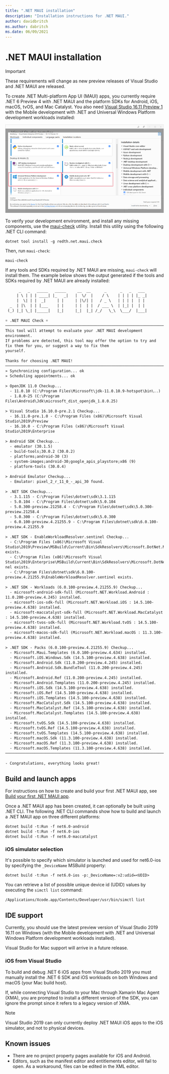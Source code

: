```yaml
---
title: ".NET MAUI installation"
description: "Installation instructions for .NET MAUI."
author: davidbritch
ms.author: dabritch
ms.date: 06/09/2021
---
```


# .NET MAUI installation

> [!IMPORTANT]
> These requirements will change as new preview releases of Visual Studio and .NET MAUI are released.

To create .NET Multi-platform App UI (MAUI) apps, you currently require .NET 6 Preview 4 with .NET MAUI and the platform SDKs for Android, iOS, macOS, tvOS, and Mac Catalyst. You also need [Visual Studio 16.11 Preview 1](https://visualstudio.microsoft.com/vs/preview/) with the Mobile development with .NET and Universal Windows Platform development workloads installed:

![Visual Studio workload](installation-images/vs-workloads.png)

To verify your development environment, and install any missing components, use the [maui-check](https://github.com/Redth/dotnet-maui-check) utility. Install this utility using the following .NET CLI command:

```dotnetcli
dotnet tool install -g redth.net.maui.check
```

Then, run `maui-check`:

```dotnetcli
maui-check
```

If any tools and SDKs required by .NET MAUI are missing, `maui-check` will install them. The example below shows the output generated if the tools and SDKs required by .NET MAUI are already installed:

```dotnetcli
      _   _   _____   _____     __  __      _      _   _   ___
     | \ | | | ____| |_   _|   |  \/  |    / \    | | | | |_ _|
     |  \| | |  _|     | |     | |\/| |   / _ \   | | | |  | |
  _  | |\  | | |___    | |     | |  | |  / ___ \  | |_| |  | |
 (_) |_| \_| |_____|   |_|     |_|  |_| /_/   \_\  \___/  |___|

☼ .NET MAUI Check ☼
────────────────────────────────────────────────────────────────────────────────────────────────────────────────────────
This tool will attempt to evaluate your .NET MAUI development environment.
If problems are detected, this tool may offer the option to try and fix them for you, or suggest a way to fix them
yourself.

Thanks for choosing .NET MAUI!
────────────────────────────────────────────────────────────────────────────────────────────────────────────────────────
» Synchronizing configuration... ok
» Scheduling appointments... ok

> OpenJDK 11.0 Checkup...
  - 11.0.10 (C:\Program Files\Microsoft\jdk-11.0.10.9-hotspot\bin\..)
  - 1.8.0-25 (C:\Program Files\Android\Jdk\microsoft_dist_openjdk_1.8.0.25)

> Visual Studio 16.10.0-pre.2.1 Checkup...
  - 16.11.0-pre.1.0 - C:\Program Files (x86)\Microsoft Visual Studio\2019\Preview
  - 16.10.0 - C:\Program Files (x86)\Microsoft Visual Studio\2019\Enterprise

> Android SDK Checkup...
  - emulator (30.1.5)
  - build-tools;30.0.2 (30.0.2)
  - platforms;android-30 (3)
  - system-images;android-30;google_apis_playstore;x86 (9)
  - platform-tools (30.0.4)

> Android Emulator Checkup...
  - Emulator: pixel_2_r_11_0_-_api_30 found.

> .NET SDK Checkup...
  - 3.1.115 - C:\Program Files\dotnet\sdk\3.1.115
  - 5.0.104 - C:\Program Files\dotnet\sdk\5.0.104
  - 5.0.300-preview.21258.4 - C:\Program Files\dotnet\sdk\5.0.300-preview.21258.4
  - 5.0.300 - C:\Program Files\dotnet\sdk\5.0.300
  - 6.0.100-preview.4.21255.9 - C:\Program Files\dotnet\sdk\6.0.100-preview.4.21255.9

> .NET SDK - EnableWorkloadResolver.sentinel Checkup...
  - C:\Program Files (x86)\Microsoft Visual
Studio\2019\Preview\MSBuild\Current\Bin\SdkResolvers\Microsoft.DotNet.MSBuildSdkResolver\EnableWorkloadResolver.sentinel
exists.
  - C:\Program Files (x86)\Microsoft Visual
Studio\2019\Enterprise\MSBuild\Current\Bin\SdkResolvers\Microsoft.DotNet.MSBuildSdkResolver\EnableWorkloadResolver.senti
nel exists.
  - C:\Program Files\dotnet\sdk\6.0.100-preview.4.21255.9\EnableWorkloadResolver.sentinel exists.

> .NET SDK - Workloads (6.0.100-preview.4.21255.9) Checkup...
  - microsoft-android-sdk-full (Microsoft.NET.Workload.Android : 11.0.200-preview.4.245) installed.
  - microsoft-ios-sdk-full (Microsoft.NET.Workload.iOS : 14.5.100-preview.4.638) installed.
  - microsoft-maccatalyst-sdk-full (Microsoft.NET.Workload.MacCatalyst : 14.5.100-preview.4.638) installed.
  - microsoft-tvos-sdk-full (Microsoft.NET.Workload.tvOS : 14.5.100-preview.4.638) installed.
  - microsoft-macos-sdk-full (Microsoft.NET.Workload.macOS : 11.3.100-preview.4.638) installed.

> .NET SDK - Packs (6.0.100-preview.4.21255.9) Checkup...
  - Microsoft.Maui.Templates (6.0.100-preview.4.634) installed.
  - Microsoft.iOS.Windows.Sdk (14.5.100-preview.4.638) installed.
  - Microsoft.Android.Sdk (11.0.200-preview.4.245) installed.
  - Microsoft.Android.Sdk.BundleTool (11.0.200-preview.4.245) installed.
  - Microsoft.Android.Ref (11.0.200-preview.4.245) installed.
  - Microsoft.Android.Templates (11.0.200-preview.4.245) installed.
  - Microsoft.iOS.Sdk (14.5.100-preview.4.638) installed.
  - Microsoft.iOS.Ref (14.5.100-preview.4.638) installed.
  - Microsoft.iOS.Templates (14.5.100-preview.4.638) installed.
  - Microsoft.MacCatalyst.Sdk (14.5.100-preview.4.638) installed.
  - Microsoft.MacCatalyst.Ref (14.5.100-preview.4.638) installed.
  - Microsoft.MacCatalyst.Templates (14.5.100-preview.4.638) installed.
  - Microsoft.tvOS.Sdk (14.5.100-preview.4.638) installed.
  - Microsoft.tvOS.Ref (14.5.100-preview.4.638) installed.
  - Microsoft.tvOS.Templates (14.5.100-preview.4.638) installed.
  - Microsoft.macOS.Sdk (11.3.100-preview.4.638) installed.
  - Microsoft.macOS.Ref (11.3.100-preview.4.638) installed.
  - Microsoft.macOS.Templates (11.3.100-preview.4.638) installed.
────────────────────────────────────────────────────────────────────────────────────────────────────────────────────────

- Congratulations, everything looks great!
```

## Build and launch apps

For instructions on how to create and build your first .NET MAUI app, see [Build your first .NET MAUI app](first-app.md).

Once a .NET MAUI app has been created, it can optionally be built using .NET CLI. The following .NET CLI commands show how to build and launch a .NET MAUI app on three different platforms:

```dotnetcli
dotnet build -t:Run -f net6.0-android
dotnet build -t:Run -f net6.0-ios
dotnet build -t:Run -f net6.0-maccatalyst
```

### iOS simulator selection

It's possible to specify which simulator is launched and used for net6.0-ios by specifying the `_DeviceName` MSBuild property:

```dotnetCLI
dotnet build -t:Run -f net6.0-ios -p:_DeviceName=:v2:udid=<UDID>
```

You can retrieve a list of possible unique device id (UDID) values by executing the `simctl list` command:

```console
/Applications/Xcode.app/Contents/Developer/usr/bin/simctl list
```

## IDE support

Currently, you should use the latest preview version of Visual Studio 2019 16.11 on Windows (with the Mobile development with .NET and Universal Windows Platform development workloads installed).

Visual Studio for Mac support will arrive in a future release.

### iOS from Visual Studio

To build and debug .NET 6 iOS apps from Visual Studio 2019 you must manually install the .NET 6 SDK and iOS workloads on both Windows and macOS (your Mac build host).

If, while connecting Visual Studio to your Mac through Xamarin Mac Agent (XMA), you are prompted to install a different version of the SDK, you can ignore the prompt since it refers to a legacy version of XMA.

> [!NOTE]
> Visual Studio 2019 can only currently deploy .NET MAUI iOS apps to the iOS simulator, and not to physical devices.

## Known issues

- There are no project property pages available for iOS and Android.
- Editors, such as the manifest editor and entitlements editor, will fail to open. As a workaround, files can be edited in the XML editor.
